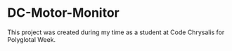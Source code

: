 # DC-Motor-Monitor
This project was created during my time as a student at Code Chrysalis for Polyglotal Week.
